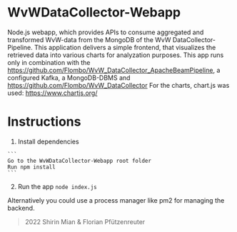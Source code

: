 # WvWDataCollector-Webapp

  Node.js webapp, which provides APIs to consume aggregated and transformed WvW-data from the MongoDB of the WvW DataCollector-Pipeline.
  This application delivers a simple frontend, that visualizes the retrieved data into various charts for analyzation purposes.
  This app runs only in combination with the https://github.com/Flombo/WvW_DataCollector_ApacheBeamPipeline, a configured Kafka, a MongoDB-DBMS and         https://github.com/Flombo/WvW_DataCollector
  For the charts, chart.js was used: https://www.chartjs.org/
  
# Instructions

  1. Install dependencies
  
    ```
    Go to the WvWDataCollector-Webapp root folder
    Run npm install
    ```
    
  2. Run the app
    ```
    node index.js
    ```
    
  Alternatively you could use a process manager like pm2 for managing the backend.
  
  > 2022 Shirin Mian & Florian Pfützenreuter
